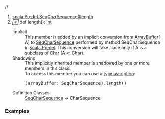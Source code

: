 //
<ol>
<li><a href="https://www.scala-lang.org/api/2.12.3/scala/collection/mutable/ArrayBuffer.html#length():Int">scala.Predef.SeqCharSequence#length</a></li>
<li name="scala.Predef.SeqCharSequence#length" visbl="pub" class="indented0 " data-isabs="false" fullcomment="yes" group="Ungrouped"> <a id="length():Int"></a> <span class="permalink"> <a href="../../../scala/collection/mutable/ArrayBuffer.html#length():Int" title="Permalink"> <i class="material-icons"></i> </a> </span> <span class="modifier_kind"> <span class="modifier"></span> <span class="kind">def</span> </span> <span class="symbol"> <span class="implicit shadowed">length</span><span class="params">()</span><span class="result">: <a href="../../Int.html" class="extype" name="scala.Int">Int</a></span> </span> 
 <div class="fullcomment">
  <dl class="attributes block"> 
   <dt class="implicit">
    Implicit
   </dt>
   <dd>
     This member is added by an implicit conversion from 
    <a href="" class="extype" name="scala.collection.mutable.ArrayBuffer">ArrayBuffer</a>[
    <span class="extype" name="scala.collection.mutable.ArrayBuffer.A">A</span>] to 
    <a href="../../Predef$$SeqCharSequence.html" class="extype" name="scala.Predef.SeqCharSequence">SeqCharSequence</a> performed by method SeqCharSequence in 
    <a href="../../Predef$.html" class="extype" name="scala.Predef">scala.Predef</a>. This conversion will take place only if A is a subclass of Char (A &lt;: 
    <a href="../../Char.html" class="extype" name="scala.Char">Char</a>). 
   </dd>
   <dt class="implicit">
    Shadowing
   </dt>
   <dd>
    This implicitly inherited member is shadowed by one or more members in this class.
    <br>To access this member you can use a 
    <a href="http://stackoverflow.com/questions/2087250/what-is-the-purpose-of-type-ascription-in-scala" target="_blank">type ascription</a>:
    <br>
    <div class="cmt">
     <pre>(arrayBuffer: SeqCharSequence).length()</pre>
    </div>
   </dd>
   <dt>
    Definition Classes
   </dt>
   <dd>
    <a href="../../Predef$$SeqCharSequence.html" class="extype" name="scala.Predef.SeqCharSequence">SeqCharSequence</a> → CharSequence
   </dd>
  </dl>
 </div> </li>
        </ol>


### Examples















